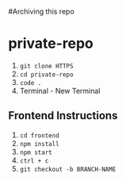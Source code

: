 #Archiving this repo

# private-repo

1. `git clone HTTPS`
2. `cd private-repo`
3. `code .`
4. Terminal - New Terminal

## Frontend Instructions

1. `cd frontend`
2. `npm install`
3. `npm start`
4. `ctrl + c`
5. `git checkout -b BRANCH-NAME`
